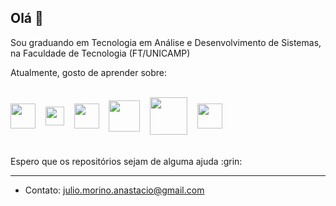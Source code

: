 ## Olá 👋

<p>Sou graduando em Tecnologia em Análise e Desenvolvimento de Sistemas, na Faculdade de Tecnologia (FT/UNICAMP)</p>



Atualmente, gosto de aprender sobre:
<div style="display: inline_block"><br>
<img align="center" width = "40"  src="https://icongr.am/devicon/c-original.svg?size=128&color=currentColor">&nbsp;&nbsp;&nbsp;
<img align="center" width = "30"  src="https://github.com/user-attachments/assets/93a238b3-5589-4af0-bd97-6f01b808b5de">&nbsp;&nbsp;&nbsp;
<img align="center" width = "40" src="https://github.com/user-attachments/assets/28ab7e2a-8b7f-4566-a8b3-8b167a75540d">&nbsp;&nbsp;&nbsp;
<img  align="center" width = "50" src="https://github.com/user-attachments/assets/c7947add-75c2-4748-a764-9c3279fe00e5">&nbsp;&nbsp;&nbsp;
<img align="center" width = "60" src="https://github.com/user-attachments/assets/a7cbd90a-a7b2-406e-af46-c00fc4a2b191">&nbsp;&nbsp;&nbsp;
<img align="center" width = "40" src="https://github.com/user-attachments/assets/f63cfbfd-81b6-4700-b57d-842dc37ccf2c">&nbsp;&nbsp;&nbsp;

</div><br><br>
Espero que os repositórios sejam de alguma ajuda :grin:
<hr>



- Contato: julio.morino.anastacio@gmail.com


<!--
**JulioMorino/JulioMorino** is a ✨ _special_ ✨ repository because its `README.md` (this file) appears on your GitHub profile.

Here are some ideas to get you started:

- 🔭 I’m currently working on ...
- 🌱 I’m currently learning ...
- 👯 I’m looking to collaborate on ...
- 🤔 I’m looking for help with ...
- 💬 Ask me about ...
- 📫 How to reach me: ...
- 😄 Pronouns: ...
- ⚡ Fun fact: ...
-->


